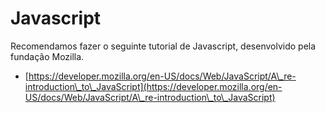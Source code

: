# Javascript

Recomendamos fazer o seguinte tutorial de Javascript, desenvolvido pela fundação Mozilla.

* [https://developer.mozilla.org/en-US/docs/Web/JavaScript/A\_re-introduction\_to\_JavaScript](https://developer.mozilla.org/en-US/docs/Web/JavaScript/A\_re-introduction\_to\_JavaScript)
